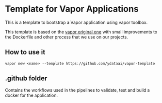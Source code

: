 # Template for Vapor Applications

This is a template to bootstrap a Vapor application using vapor toolbox.

This template is based on the [vapor original one](https://github.com/vapor/template) with small improvements to the Dockerfile and other process that we use on our projects.

## How to use it

`vapor new <name> --template https://github.com/ydataai/vapor-template`

## .github folder

Contains the workflows used in the pipelines to validate, test and build a docker for the application.
